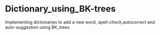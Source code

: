 # Dictionary_using_BK-trees
Implementing dictionaries to add a new word, spell-check,autocorrect and auto-suggestion using BK_trees
